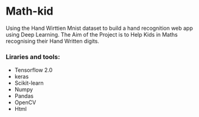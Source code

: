# Math-kid
Using the Hand Wirttien Mnist dataset to build a hand recognition web app using Deep Learning.
The Aim of the Project is to Help Kids in Maths recognising their Hand Written digits.
### Liraries and tools: 
<ul>
  <li> Tensorflow 2.0 </li>
  <li> keras
  <li> Scikit-learn
  <li> Numpy </li>
  <li> Pandas </li>
  <li> OpenCV </li>
  <li> Html </li>
 </ul>
